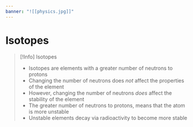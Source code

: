 ```yaml
---
banner: "![[physics.jpg]]"
---
```


# Isotopes

> [!Info] Isotopes
> - Isotopes are elements with a greater number of neutrons to protons
> - Changing the number of neutrons does *not* affect the properties of the element
> - However, changing the number of neutrons *does* affect the stability of the element
> - The greater number of neutrons to protons, means that the atom is more unstable
> - Unstable elements decay via radioactivity to become more stable

